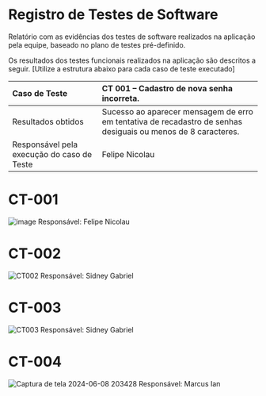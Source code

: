 # Registro de Testes de Software

Relatório com as evidências dos testes de software realizados na aplicação pela equipe, baseado no plano de testes pré-definido.

Os resultados dos testes funcionais realizados na aplicação são descritos a seguir. [Utilize a estrutura abaixo para cada caso de teste executado]

|Caso de Teste    | CT 001 – Cadastro de nova senha incorreta. |
|:---|:---|
| Resultados obtidos | Sucesso ao aparecer mensagem de erro em tentativa de recadastro de senhas desiguais ou menos de 8 caracteres.  |
| Responsável pela execução do caso de Teste | Felipe Nicolau |

# CT-001
![image](https://github.com/ICEI-PUC-Minas-PMV-ADS/pmv-ads-2024-1-e1-proj-web-t7-food-for-all/assets/160440848/385fa74f-64be-4cc9-864d-092742b9d4ff)
Responsável: Felipe Nicolau

# CT-002
![CT002](https://github.com/ICEI-PUC-Minas-PMV-ADS/pmv-ads-2024-1-e1-proj-web-t7-food-for-all/assets/163361061/93f3112d-e065-48d8-bcbd-5cb6eec081a3)
Responsável: Sidney Gabriel

# CT-003
![CT003](https://github.com/ICEI-PUC-Minas-PMV-ADS/pmv-ads-2024-1-e1-proj-web-t7-food-for-all/assets/163361061/8ab7b213-d5cc-4886-95d6-570967a4027b)
Responsável: Sidney Gabriel

# CT-004
![Captura de tela 2024-06-08 203428](https://github.com/ICEI-PUC-Minas-PMV-ADS/pmv-ads-2024-1-e1-proj-web-t7-food-for-all/assets/163657938/bafc8504-ec93-442e-9d83-264c0c70dccb)
Responsável: Marcus Ian

